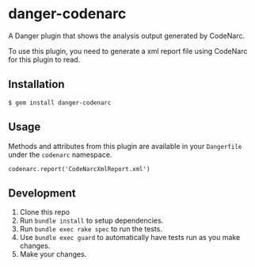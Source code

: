 # danger-codenarc

A Danger plugin that shows the analysis output generated by CodeNarc.

To use this plugin, you need to generate a xml report file using CodeNarc for this plugin to read.

## Installation

    $ gem install danger-codenarc

## Usage

  Methods and attributes from this plugin are available in your `Dangerfile` under the `codenarc` namespace.

    codenarc.report('CodeNarcXmlReport.xml')
  

## Development

1. Clone this repo
2. Run `bundle install` to setup dependencies.
3. Run `bundle exec rake spec` to run the tests.
4. Use `bundle exec guard` to automatically have tests run as you make changes.
5. Make your changes.

